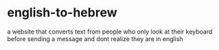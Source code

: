 # english-to-hebrew
a website that converts text from people who only look at their keyboard before sending a message and dont realize they are in english
